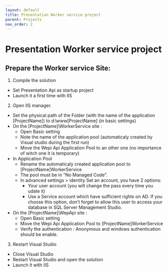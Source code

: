 ```yaml
---
layout: default
title: Presentation Worker service project
parent: Projects
nav_order: 2
---
```


# Presentation Worker service project

## Prepare the Worker service Site:
1. Compile the solution 
- Set Presentation Api as startup project
- Launch it a first time with IIS

2. Open IIS manager. 
- Set the physical path of the Folder (with the name of the application [ProjectName]) to d:\www\[ProjectName] (in basic settings)
- On the [ProjectName]\WorkerService site :
    - Open Basic setting 
    - Note the name of the application pool (automaticaly created by Visual studio during the first run)
    - Move the Wepi Api Application Pool to an other one (no importance of witch one it is temporary)
- In Application Pool 
    - Rename the automaticaly created application pool to [ProjectName]WorkerService
    - The pool must be in "No Managed Code".
    - In advanced settings > identity Set an account, you have 2 options:
      - Your user account (you will change the pass every time you udate it) 
      - Use a Service account which have sufficient rights on AD. If you choose this option, don't forget to allow this user to access your database in SQL Server Management Studio.
- On the [ProjectName]\WepApi site :
    - Open Basic setting 
    - Move the Wepi Api Application Pool to [ProjectName]WorkerService
    - Verify the authentication : Anonymous and windows authentication should be enable.

3. Restart Visual Studio
- Close Visual Studio
- Restart Visual Studio and open the solution
- Launch it with IIS

